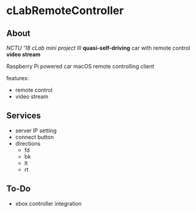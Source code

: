 # cLabRemoteController

## About

*NCTU '18 cLab  mini project III*
**quasi-self-driving** car  with remote control **video stream**

Raspberry Pi powered car macOS remote controlling client

features:
- remote control
- video stream

## Services

- server IP setting
- connect button
- directions
    - fd
    - bk
    - lt
    - rt
    
## To-Do

- xbox controller integration
